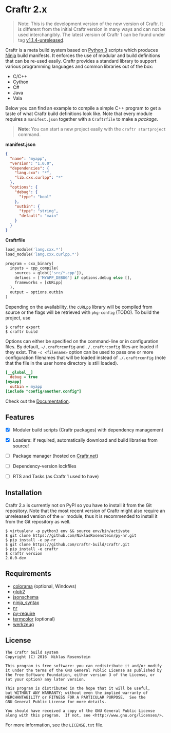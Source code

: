 # Craftr 2.x

> Note: This is the development version of the new version of Craftr. It is
> different from the initial Craftr version in many ways and can not be used
> interchangibly. The latest version of Craftr 1 can be found under tag
> [v1.1.4-unreleased](https://github.com/craftr-build/craftr/tree/v1.1.4-unreleased).

Craftr is a meta build system based on [Python 3] scripts which produces
[Ninja] build manifests. It enforces the use of modular and build definitions
that can be re-used easily. Craftr provides a standard library to support
various programming languages and common libraries out of the box:

- C/C++
- Cython
- C#
- Java
- Vala

Below you can find an example to compile a simple C++ program to get a taste
of what Craftr build definitions look like. Note that every module requires a
`manifest.json` together with a `Craftrfile` to make a *package*.

> __Note__: You can start a new project easily with the `craftr startproject`
> command.

__manifest.json__

```json
{
  "name": "myapp",
  "version": "1.0.0",
  "dependencies": {
    "lang.cxx": "*",
    "lib.cxx.curlpp": "*"
  },
  "options": {
    "debug": {
      "type": "bool"
    },
    "outbin": {
      "type": "string",
      "default": "main"
    }
  }
}
```

__Craftrfile__

```python
load_module('lang.cxx.*')
load_module('lang.cxx.curlpp.*')

program = cxx_binary(
  inputs = cpp_compile(
    sources = glob(['src/*.cpp']),
    defines = ['MYAPP_DEBUG'] if options.debug else [],
    frameworks = [cURLpp]
  ),
  output = options.outbin
)
```

Depending on the availability, the `cURLpp` library will be compiled from
source or the flags will be retrieved with `pkg-config` (TODO). To build
the project, use

    $ craftr export
    $ craftr build

Options can either be specified on the command-line or in configuration files.
By default, `~/.craftrconfig` and `./.craftrconfig` files are loaded if they
exist. The `-c <filename>` option can be used to pass one or more configuration
filenames that will be loaded instead of `./.craftrconfig` (note that the file
in the user home directory is still loaded).

```ini
[__global__]
  debug = true
[myapp]
  outbin = myapp
[include "config/another.config"]
```

Check out the [Documentation].

  [Ninja]: https://github.com/ninja-build/ninja
  [Python 3]: https://www.python.org/
  [Documentation]: doc

## Features

- [x] Moduler build scripts (Craftr packages) with dependency management
- [x] Loaders: if required, automatically download and build libraries from source!
- [ ] Package manager (hosted on [Craftr.net])
- [ ] Dependency-version lockfiles
- [ ] RTS and Tasks (as Craftr 1 used to have)


  [Craftr.net]: https://craftr.net

## Installation

Craftr 2.x is currently not on PyPI so you have to install it from the Git
repository. Note that the most recent version of Craftr might also require
an unreleased version of the `nr` module, thus it is recommended to install
it from the Git repository as well.

    $ virtualenv -p python3 env && source env/bin/activate
    $ git clone https://github.com/NiklasRosenstein/py-nr.git
    $ pip install -e py-nr
    $ git clone https://github.com/craftr-build/craftr.git
    $ pip install -e craftr
    $ craftr version
    2.0.0-dev

## Requirements

- [colorama](https://pypi.python.org/pypi/colorama) (optional, Windows)
- [glob2](https://pypi.python.org/pypi/glob2)
- [jsonschema](https://pypi.python.org/pypi/jsonschema)
- [ninja_syntax](https://pypi.python.org/pypi/ninja_syntax)
- [nr](https://pypi.python.org/pypi/nr)
- [py-require](https://pypi.python.org/pypi/py-require)
- [termcolor](https://pypi.python.org/pypi/termcolor) (optional)
- [werkzeug](https://pypi.python.org/pypi/werkzeug)

## License

    The Craftr build system
    Copyright (C) 2016  Niklas Rosenstein

    This program is free software: you can redistribute it and/or modify
    it under the terms of the GNU General Public License as published by
    the Free Software Foundation, either version 3 of the License, or
    (at your option) any later version.

    This program is distributed in the hope that it will be useful,
    but WITHOUT ANY WARRANTY; without even the implied warranty of
    MERCHANTABILITY or FITNESS FOR A PARTICULAR PURPOSE.  See the
    GNU General Public License for more details.

    You should have received a copy of the GNU General Public License
    along with this program.  If not, see <http://www.gnu.org/licenses/>.

For more information, see the `LICENSE.txt` file.